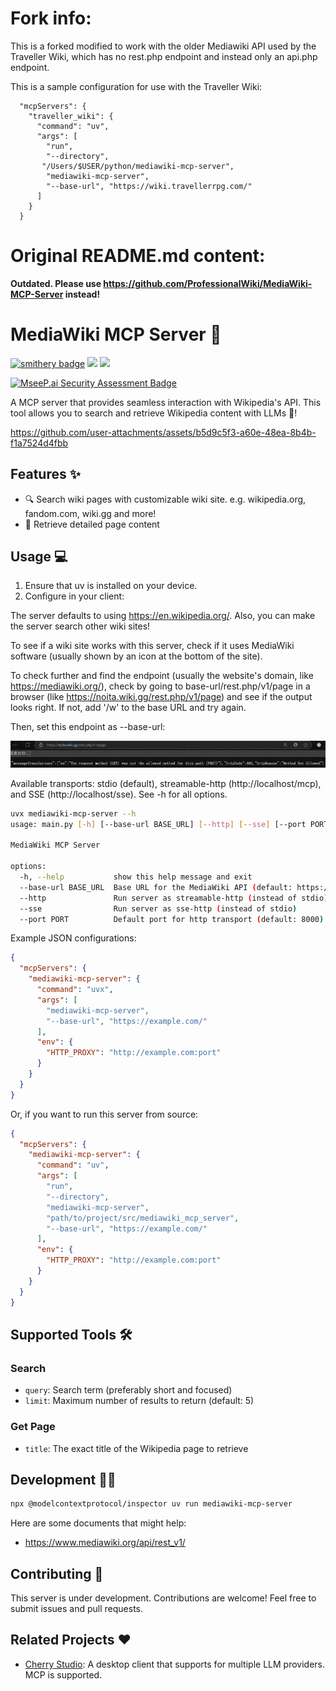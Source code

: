# Fork info:
This is a forked modified to work with the older Mediawiki API used by the Traveller Wiki, which has no rest.php endpoint and instead only an api.php endpoint. 

This is a sample configuration for use with the Traveller Wiki:
```
  "mcpServers": {
    "traveller_wiki": {
      "command": "uv",
      "args": [
        "run",
        "--directory",
       "/Users/$USER/python/mediawiki-mcp-server",
        "mediawiki-mcp-server",
        "--base-url", "https://wiki.travellerrpg.com/"
      ]
    }
  }
```

# Original README.md content:

<b>Outdated. Please use https://github.com/ProfessionalWiki/MediaWiki-MCP-Server instead!</b>

# MediaWiki MCP Server 🚀

[![smithery badge](https://smithery.ai/badge/@shiquda/mediawiki-mcp-server)](https://smithery.ai/server/@shiquda/mediawiki-mcp-server) ![](https://img.shields.io/badge/Python-3.13-informational?logo=&style=flat&logoColor=00bfff&color=005566&labelColor=00bfe6) ![](https://img.shields.io/badge/build%20with-uv-informational?logo=&style=flat&logoColor=333333&color=622867&labelColor=de5fe9) 

[![MseeP.ai Security Assessment Badge](https://mseep.net/pr/shiquda-mediawiki-mcp-server-badge.png)](https://mseep.ai/app/shiquda-mediawiki-mcp-server)

A MCP server that provides seamless interaction with Wikipedia's API. This tool allows you to search and retrieve Wikipedia content with LLMs 🤖!

<https://github.com/user-attachments/assets/b5d9c5f3-a60e-48ea-8b4b-f1a7524d4fbb>

## Features ✨

- 🔍 Search wiki pages with customizable wiki site. e.g. wikipedia.org, fandom.com, wiki.gg and more!
- 📖 Retrieve detailed page content

## Usage 💻

1. Ensure that uv is installed on your device.
2. Configure in your client:

The server defaults to using <https://en.wikipedia.org/>. Also, you can make the server search other wiki sites!

To see if a wiki site works with this server, check if it uses MediaWiki software (usually shown by an icon at the bottom of the site).

To check further and find the endpoint (usually the website's domain, like <https://mediawiki.org/>), check by going to base-url/rest.php/v1/page in a browser (like <https://noita.wiki.gg/rest.php/v1/page>) and see if the output looks right. If not, add '/w' to the base URL and try again.

Then, set this endpoint as --base-url:

![](/imgs/PixPin_2025-04-04_19-41-55.png)

Available transports: stdio (default), streamable-http (http://localhost/mcp), and SSE (http://localhost/sse). See -h for all options.

```bash
uvx mediawiki-mcp-server --h
usage: main.py [-h] [--base-url BASE_URL] [--http] [--sse] [--port PORT]

MediaWiki MCP Server

options:
  -h, --help           show this help message and exit
  --base-url BASE_URL  Base URL for the MediaWiki API (default: https://en.wikipedia.org/w/``)
  --http               Run server as streamable-http (instead of stdio)
  --sse                Run server as sse-http (instead of stdio)
  --port PORT          Default port for http transport (default: 8000)

```

Example JSON configurations:

```json
{
  "mcpServers": {
    "mediawiki-mcp-server": {
      "command": "uvx",
      "args": [
        "mediawiki-mcp-server",
        "--base-url", "https://example.com/"
      ],
      "env": {
        "HTTP_PROXY": "http://example.com:port"
      }
    }
  }
}
```

Or, if you want to run this server from source:

```json
{
  "mcpServers": {
    "mediawiki-mcp-server": {
      "command": "uv",
      "args": [
        "run",
        "--directory", 
        "mediawiki-mcp-server",
        "path/to/project/src/mediawiki_mcp_server",
        "--base-url", "https://example.com/"
      ],
      "env": {
        "HTTP_PROXY": "http://example.com:port"
      }
    }
  }
}
```

## Supported Tools 🛠

### Search

- `query`: Search term (preferably short and focused)
- `limit`: Maximum number of results to return (default: 5)

### Get Page

- `title`: The exact title of the Wikipedia page to retrieve

## Development 👨‍💻

```bash
npx @modelcontextprotocol/inspector uv run mediawiki-mcp-server
```

Here are some documents that might help:

- <https://www.mediawiki.org/api/rest_v1/>

## Contributing 🤝

This server is under development. Contributions are welcome! Feel free to submit issues and pull requests.

## Related Projects ♥️

- [Cherry Studio](https://github.com/CherryHQ/cherry-studio): A desktop client that supports for multiple LLM providers. MCP is supported.
